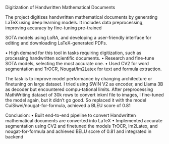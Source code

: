 Digitization of Handwritten Mathematical Documents

The project digitizes handwritten mathematical documents by
generating LaTeX using deep learning models. It includes data
preprocessing, improving accuracy by fine-tuning pre-trained

SOTA models using LoRA, and developing a user-friendly interface for editing and downloading LaTeX-generated PDFs.


• High demand for this tool in tasks requiring digitization,
such as processing handwritten scientific documents.
• Research and fine-tune SOTA models, selecting the most accurate one.
• Used CV2 for word segmentation and TrOCR, Nougat/Im2Latex
for text and formula extraction.

The task is to improve model performance by changing architecture or finetuning on large dataset. I tried using SWIN V2
as encoder, and Llama 3B as decoder but encountered compu-tational limits. After preprocessing MathWriting dataset of 30k
rows to convert inkml file to images, I fine-tuned the model again, but it didn’t go good. So replaced it with the model CuiSiwei/nougat-for-formula, achieved a BLEU score of 0.81

Conclusion:
• Built end-to-end pipeline to convert Handwritten mathematical documents are converted into LaTeX
• Implemented accurate segmentation using CV2 and finetuned the models TrOCR, Im2Latex, and nougat-for-formula and achieved BELU score of 0.81 and integrated in backend

